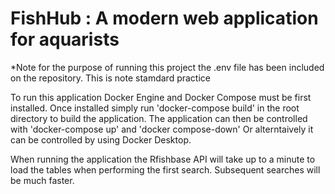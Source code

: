 # FishHub : A modern web application for aquarists

*Note for the purpose of running this project the .env file has been included on the repository. This is note stamdard practice

To run this application Docker Engine and Docker Compose must be first installed.
Once installed simply run 'docker-compose build' in the root directory to build the application.
The application can then be controlled with 'docker-compose up' and 'docker compose-down' 
Or alterntaively it can be controlled by using Docker Desktop.

When running the application the Rfishbase API will take up to a minute to load the tables when performing the first search. Subsequent searches will be much faster.
